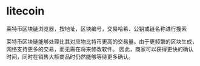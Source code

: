 # litecoin


莱特币区块链浏览器，按地址，区块编号，交易哈希、公钥或链名称进行搜索

莱特币区块链能够处理比其对应物比特币更高的交易量。由于更频繁的区块生成，网络支持更多的交易，而无需在将来修改软件。
因此，商家可以获得更快的确认时间，同时在销售大额商品时仍然能够等待更多确认。
